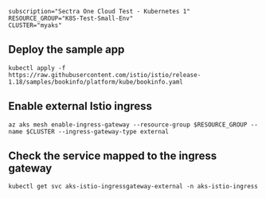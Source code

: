     subscription="Sectra One Cloud Test - Kubernetes 1"
    RESOURCE_GROUP="K8S-Test-Small-Env"
    CLUSTER="myaks"

## Deploy the sample app
    kubectl apply -f https://raw.githubusercontent.com/istio/istio/release-1.18/samples/bookinfo/platform/kube/bookinfo.yaml

## Enable external Istio ingress 
    az aks mesh enable-ingress-gateway --resource-group $RESOURCE_GROUP --name $CLUSTER --ingress-gateway-type external

## Check the service mapped to the ingress gateway
    kubectl get svc aks-istio-ingressgateway-external -n aks-istio-ingress

